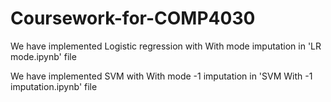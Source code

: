 # Coursework-for-COMP4030

We have implemented Logistic regression with With mode imputation in 'LR mode.ipynb' file

We have implemented SVM with With mode -1 imputation in 'SVM With -1 imputation.ipynb' file
